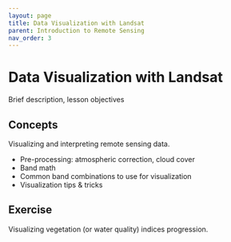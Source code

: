 ```yaml
---
layout: page
title: Data Visualization with Landsat
parent: Introduction to Remote Sensing
nav_order: 3
---
```


# Data Visualization with Landsat
Brief description, lesson objectives

## Concepts
Visualizing and interpreting remote sensing data.
* Pre-processing: atmospheric correction, cloud cover
* Band math
* Common band combinations to use for visualization
* Visualization tips & tricks

## Exercise
Visualizing vegetation (or water quality) indices progression.
